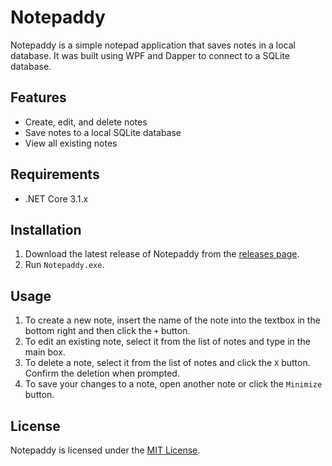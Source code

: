 # Notepaddy

Notepaddy is a simple notepad application that saves notes in a local database. It was built using WPF and Dapper to connect to a SQLite database.

## Features

- Create, edit, and delete notes
- Save notes to a local SQLite database
- View all existing notes

## Requirements

- .NET Core 3.1.x

## Installation

1. Download the latest release of Notepaddy from the [releases page](https://github.com/BRSimons15/Notepaddy/releases/).
2. Run `Notepaddy.exe`.

## Usage

1. To create a new note, insert the name of the note into the textbox in the bottom right and then click the `+` button.
2. To edit an existing note, select it from the list of notes and type in the main box.
3. To delete a note, select it from the list of notes and click the `X` button. Confirm the deletion when prompted.
4. To save your changes to a note, open another note or click the `Minimize` button.

## License

Notepaddy is licensed under the [MIT License](https://opensource.org/licenses/MIT).
